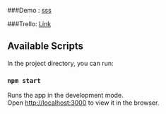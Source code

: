 
###Demo : [sss](https://bitcoin-derrick.web.app/#/)

###Trello: [Link](https://trello.com/b/51Rp5Gfd/bitcoin-derrick)

## Available Scripts

In the project directory, you can run:

### `npm start`

Runs the app in the development mode.<br>
Open [http://localhost:3000](http://localhost:3000) to view it in the browser.
